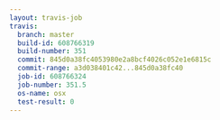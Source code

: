 ```yaml
---
layout: travis-job
travis:
  branch: master
  build-id: 608766319
  build-number: 351
  commit: 845d0a38fc4053980e2a8bcf4026c052e1e6815c
  commit-range: a3d038401c42...845d0a38fc40
  job-id: 608766324
  job-number: 351.5
  os-name: osx
  test-result: 0
---
```

